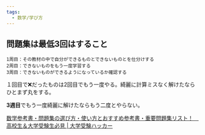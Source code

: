 ```yaml
---
tags:
  - 数学/学び方
---
```

## 問題集は最低3回はすること

```
1周目：その教材の中で自分ができるものとできないものとを仕分けする  
2周目：できないものをもう一度学習する  
3周目：できないものができるようになっているか確認する
```

１回目で❌だったものは2回目でもう一度やる。綺麗に計算ミスなく解けたならひとまず丸をする。

**3週目**でもう一度綺麗に解けたならもう二度とやらない。

[数学参考書・問題集の選び方・使い方とおすすめ参考書・重要問題集リスト！　高校生＆大学受験生必見 | 大学受験ハッカー](https://daigaku-juken-hacker.net/study-method/math/recommended-books)